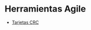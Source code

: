 # Herramientas Agile

* [Tarjetas CRC](https://docs.google.com/spreadsheets/d/1OgllNOhHrkYeKiyQxngax9Q01FXhFDc4-dn1vbOrimc/edit?usp=sharing)
